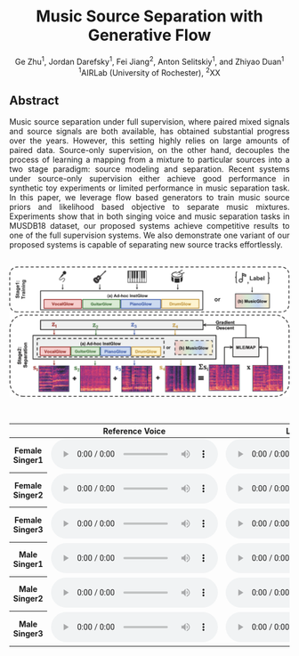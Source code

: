 # <center>Music Source Separation with Generative Flow</center>

<center>Ge Zhu<sup>1</sup>, Jordan Darefsky<sup>1</sup>, Fei Jiang<sup>2</sup>, Anton Selitskiy<sup>1</sup>, and Zhiyao Duan<sup>1</sup></center>
<center><sup>1</sup>AIRLab (University of Rochester), <sup>2</sup>XX</center>


## Abstract

<div style="text-align: justify"> Music source separation under full supervision,
where paired mixed signals and source signals are both available,
has obtained substantial progress over the years. However, this
setting highly relies on large amounts of paired data. Source-only
supervision, on the other hand, decouples the process of learning
a mapping from a mixture to particular sources into a two
stage paradigm: source modeling and separation. Recent systems
under source-only supervision either achieve good performance
in synthetic toy experiments or limited performance in music
separation task. In this paper, we leverage flow based generators
to train music source priors and likelihood based objective to
separate music mixtures. Experiments show that in both singing
voice and music separation tasks in MUSDB18 dataset, our
proposed systems achieve competitive results to one of the full
supervision systems. We also demonstrate one variant of our
proposed systems is capable of separating new source tracks
effortlessly.</div> 

<br>

![arch](images/diagramv3.png)

<br>

<table align="center">
  <thead>
    <tr>
      <th> </th>
      <th>Reference Voice</th>
      <th>LUT Sample</th>
      <th>D-vector Sample</th>
    </tr>
  </thead>
  <tbody>
    <tr>
      <th>Female Singer1</th>
      <td><audio controls="" preload="auto">
            <source src="wavs/inset_ref/101.wav"></audio></td>
      <td><audio controls="" preload="auto">
            <source src="wavs/inset_emb/lut_101.wav"></audio></td>
      <td><audio controls="" preload="auto">
            <source src="wavs/inset_dvec/dvec_101.wav"></audio></td>
    </tr>
    <tr>
      <th>Female Singer2</th>
      <td><audio controls="" preload="auto">
            <source src="wavs/inset_ref/238.wav"></audio></td>
      <td><audio controls="" preload="auto">
            <source src="wavs/inset_emb/lut_238.wav"></audio></td>
      <td><audio controls="" preload="auto">
            <source src="wavs/inset_dvec/dvec_238.wav"></audio></td>
    </tr>
    <tr>
      <th>Female Singer3</th>
      <td><audio controls="" preload="auto">
            <source src="wavs/inset_ref/1161.wav"></audio></td>
      <td><audio controls="" preload="auto">
            <source src="wavs/inset_emb/lut_1161.wav"></audio></td>
      <td><audio controls="" preload="auto">
            <source src="wavs/inset_dvec/dvec_1161.wav"></audio></td>
    </tr>
    <tr>
      <th>Male Singer1</th>
      <td><audio controls="" preload="auto">
            <source src="wavs/inset_ref/658.wav"></audio></td>
      <td><audio controls="" preload="auto">
            <source src="wavs/inset_emb/lut_658.wav"></audio></td>
      <td><audio controls="" preload="auto">
            <source src="wavs/inset_dvec/dvec_658.wav"></audio></td>
    </tr>
    <tr>
      <th>Male Singer2</th>
      <td><audio controls="" preload="auto">
            <source src="wavs/inset_ref/1189.wav"></audio></td>
      <td><audio controls="" preload="auto">
            <source src="wavs/inset_emb/lut_1189.wav"></audio></td>
      <td><audio controls="" preload="auto">
            <source src="wavs/inset_dvec/dvec_1189.wav"></audio></td>
    </tr>
    <tr>
      <th>Male Singer3</th>
      <td><audio controls="" preload="auto">
            <source src="wavs/inset_ref/1512.wav"></audio></td>
      <td><audio controls="" preload="auto">
            <source src="wavs/inset_emb/lut_1512.wav"></audio></td>
      <td><audio controls="" preload="auto">
            <source src="wavs/inset_dvec/dvec_1512.wav"></audio></td>
    </tr>
  </tbody>
</table>
